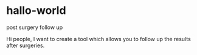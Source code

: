 # hallo-world
post surgery follow up

Hi people, I want to create a tool which allows you to follow up the results after surgeries. 

